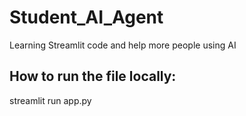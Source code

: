 # Student_AI_Agent
Learning Streamlit code and help more people using AI

## How to run the file locally:
streamlit run app.py

